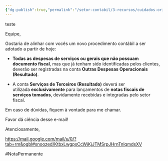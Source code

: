```yaml
---
{"dg-publish":true,"permalink":"/setor-contabil/3-recursos/cuidados-orientacoes/2025072025-comunicado-sobre-a-classificacao-das-despesas/","dgPassFrontmatter":true,"created":"2025-07-31T12:06:02.777-03:00","updated":"2025-08-26T12:24:38.762-03:00"}
---
```


teste

Equipe,

Gostaria de alinhar com vocês um novo procedimento contábil a ser adotado a partir de hoje:

- **Todas as despesas de serviços ou gerais que não possuam documento fiscal**, mas que já tenham sido identificadas pelos clientes, deverão ser registradas na conta **Outras Despesas Operacionais (Resultado)**.
    
- A conta **Serviços de Terceiros (Resultado)** deverá ser utilizada **exclusivamente** para lançamentos de **notas fiscais de serviços tomados**, devidamente recebidas e integradas pelo setor fiscal.
    

Em caso de dúvidas, fiquem à vontade para me chamar.
  

Favor dá ciência desse e-mail!  
  

Atenciosamente,

https://mail.google.com/mail/u/0/?tab=rm&ogbl#snoozed/KtbxLwgpsCcWjKjJTMSrpJHrnTnlqmdsXV


#NotaPermanente 